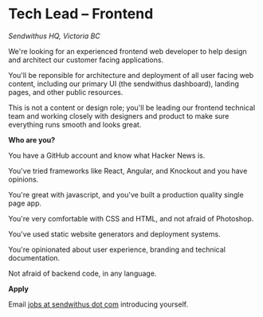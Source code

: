 # Tech Lead &ndash; Frontend

_Sendwithus HQ, Victoria BC_

We're looking for an experienced frontend web developer to help design and architect our customer facing applications. 

You'll be reponsible for architecture and deployment of all user facing web content, including our primary UI (the sendwithus dashboard), landing pages, and other public resources.

This is not a content or design role; you'll be leading our frontend technical team and
working closely with designers and product to make sure everything runs smooth and looks great.

__Who are you?__

You have a GitHub account and know what Hacker News is.

You've tried frameworks like React, Angular, and Knockout and you have opinions.

You're great with javascript, and you've built a production quality single page app.

You're very comfortable with CSS and HTML, and not afraid of Photoshop.

You've used static website generators and deployment systems.

You're opinionated about user experience, branding and technical documentation.

Not afraid of backend code, in any language.

__Apply__

Email [jobs at sendwithus dot com](mailto:jobs@sendwithus.com) introducing yourself.
